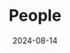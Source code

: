 ---
title: People
date: 2024-08-14

type: landing

sections:
  - block: people
    content:
      title: Meet the TRAILS Team
      # Choose which groups/teams of users to display.
      #   Edit `user_groups` in each user's profile to add them to one or more of these groups.
      user_groups:
        - Principal Investigators
        - Researchers
        #- PhD Students
        #- Administration
        #- Visitors
        #- Alumni
      sort_by: Params.last_name
      sort_ascending: true
    design:
      show_interests: false
      show_role: true
      show_social: true
---